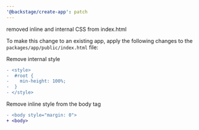 ```yaml
---
'@backstage/create-app': patch
---
```


removed inline and internal CSS from index.html

To make this change to an existing app, apply the following changes to the `packages/app/public/index.html` file:

Remove internal style

```diff
- <style>
-  #root {
-    min-height: 100%;
-  }
- </style>
```

Remove inline style from the body tag

```diff
- <body style="margin: 0">
+ <body>
```
